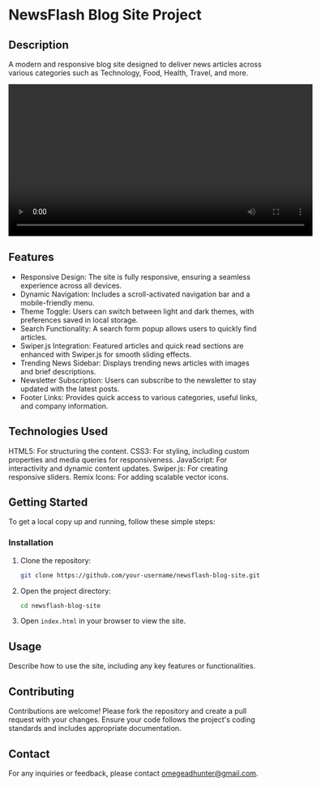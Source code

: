 # NewsFlash Blog Site Project

## Description
A modern and responsive blog site designed to deliver news articles across various categories such as Technology, Food, Health, Travel, and more.

<video width="600" controls>
  <source src="./assets/video/ujg-newflash-project-demo-video.mp4.mov" type="video/mp4">
  Your browser does not support the video tag.
</video>

## Features
- Responsive Design: The site is fully responsive, ensuring a seamless experience across all devices.
- Dynamic Navigation: Includes a scroll-activated navigation bar and a mobile-friendly menu.
- Theme Toggle: Users can switch between light and dark themes, with preferences saved in local storage.
- Search Functionality: A search form popup allows users to quickly find articles.
- Swiper.js Integration: Featured articles and quick read sections are enhanced with Swiper.js for smooth sliding effects.
- Trending News Sidebar: Displays trending news articles with images and brief descriptions.
- Newsletter Subscription: Users can subscribe to the newsletter to stay updated with the latest posts.
- Footer Links: Provides quick access to various categories, useful links, and company information.

## Technologies Used
HTML5: For structuring the content.
CSS3: For styling, including custom properties and media queries for responsiveness.
JavaScript: For interactivity and dynamic content updates.
Swiper.js: For creating responsive sliders.
Remix Icons: For adding scalable vector icons.


## Getting Started
To get a local copy up and running, follow these simple steps:

### Installation
1. Clone the repository:
    ```sh
    git clone https://github.com/your-username/newsflash-blog-site.git
    ```
2. Open the project directory:
    ```sh
    cd newsflash-blog-site
    ```
3. Open `index.html` in your browser to view the site.

## Usage
Describe how to use the site, including any key features or functionalities.

## Contributing
Contributions are welcome! Please fork the repository and create a pull request with your changes. Ensure your code follows the project's coding standards and includes appropriate documentation.

## Contact
For any inquiries or feedback, please contact [omegeadhunter@gmail.com](mailto:omegeadhunter@gmail.com).